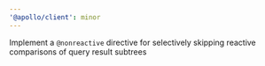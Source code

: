```yaml
---
'@apollo/client': minor
---
```


Implement a `@nonreactive` directive for selectively skipping reactive comparisons of query result subtrees
